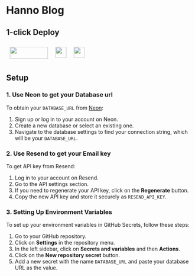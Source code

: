 # Hanno Blog

## 1-click Deploy

<div style="display: flex; flex-direction: row;">
    <div style="margin: 10px;">
        <a href="https://vercel.com/new/clone?repository-url=https://github.com/neondatabase-labs/hanno-blog&env=DATABASE_URL,RESEND_API_KEY" target="_blank">
            <img src="https://vercel.com/button" width="103" height="32" />
        </a>
    </div>
    <div style="margin: 10px;">
        <a href="https://app.netlify.com/start/deploy?repository=https://github.com/neondatabase-labs/hanno-blog#DATABASE_URL&RESEND_API_KEY" target="_blank">
            <img src="https://www.netlify.com/img/deploy/button.svg" width="179" height="32" style="height: 30px; width: auto;" />
        </a>
    </div>
    <div style="margin: 10px;">
        <a href="https://render.com/deploy?repo=https://github.com/neondatabase-labs/hanno-blog" target="_blank">
            <img src="https://render.com/images/deploy-to-render-button.svg" width="153" height="40" style="height: 30px; width: auto;" />
        </a>
    </div>
</div>

## Setup

### 1. Use Neon to get your Database url

To obtain your `DATABASE_URL` from [Neon](https://console.neon.tech):

1. Sign up or log in to your account on Neon.
2. Create a new database or select an existing one.
3. Navigate to the database settings to find your connection string, which will be your `DATABASE_URL`.

### 2. Use Resend to get your Email key

To get API key from Resend:

1. Log in to your account on Resend.
2. Go to the API settings section.
3. If you need to regenerate your API key, click on the **Regenerate** button.
4. Copy the new API key and store it securely as `RESEND_API_KEY`.

### 3. Setting Up Environment Variables

To set up your environment variables in GitHub Secrets, follow these steps:

1. Go to your GitHub repository.
2. Click on **Settings** in the repository menu.
3. In the left sidebar, click on **Secrets and variables** and then **Actions**.
4. Click on the **New repository secret** button.
5. Add a new secret with the name `DATABASE_URL` and paste your database URL as the value.
